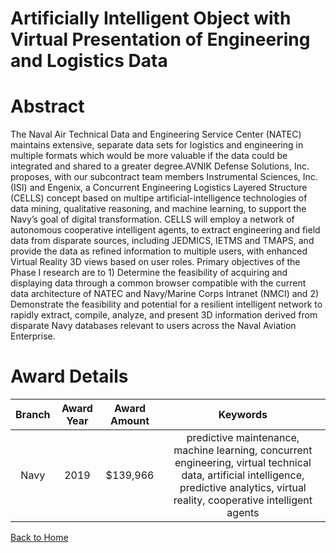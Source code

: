 
Artificially Intelligent Object with Virtual Presentation of Engineering and Logistics Data
===========================================================================================

# Abstract


The Naval Air Technical Data and Engineering Service Center (NATEC) maintains extensive, separate data sets for logistics and engineering in multiple formats which would be more valuable if the data could be integrated and shared to a greater degree.AVNIK Defense Solutions, Inc. proposes, with our subcontract team members Instrumental Sciences, Inc. (ISI) and Engenix, a Concurrent Engineering Logistics Layered Structure (CELLS) concept based on multipe artificial-intelligence technologies of data mining, qualitative reasoning, and machine learning, to support the Navy’s goal of digital transformation. CELLS will employ a network of autonomous cooperative intelligent agents, to extract engineering and field data from disparate sources, including JEDMICS, IETMS and TMAPS, and provide the data as refined information to multiple users, with enhanced Virtual Reality 3D views based on user roles. Primary objectives of the Phase I research are to 1) Determine the feasibility of acquiring and displaying data through a common browser compatible with the current data architecture of NATEC and Navy/Marine Corps Intranet (NMCI) and 2) Demonstrate the feasibility and potential for a resilient intelligent network to rapidly extract, compile, analyze, and present 3D information derived from disparate Navy databases relevant to users across the Naval Aviation Enterprise.  

# Award Details

|Branch|Award Year|Award Amount|Keywords|
| :---: | :---: | :---: | :---: |
|Navy|2019|$139,966|predictive maintenance, machine learning, concurrent engineering, virtual technical data, artificial intelligence, predictive analytics, virtual reality, cooperative intelligent agents|
  
  


[Back to Home](https://github.com/chrischow/dod_sbir_awards/Reports/JH/#2043)